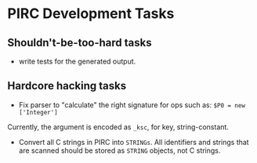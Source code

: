 PIRC Development Tasks
======================

Shouldn't-be-too-hard tasks
---------------------------

* write tests for the generated output.

Hardcore hacking tasks
----------------------

* Fix parser to "calculate" the right signature for ops such as: `$P0 = new ['Integer']`

Currently, the argument is encoded as `_ksc`, for key, string-constant.

* Convert all C strings in PIRC into `STRINGs`. All identifiers and strings that are scanned should be stored as `STRING` objects, not C strings.
